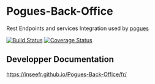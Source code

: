 # Pogues-Back-Office

Rest Endpoints and services Integration used by [pogues](https://github.com/InseeFr/Pogues)

[![Build Status](https://travis-ci.org/InseeFr/Pogues-Back-Office.svg?branch=master)](https://travis-ci.org/InseeFr/Pogues-Back-Office)
[![Coverage Status](https://coveralls.io/repos/github/InseeFr/Pogues-Back-Office/badge.svg?branch=zenika-dev)](https://coveralls.io/github/InseeFr/Pogues-Back-Office?branch=zenika-dev)

## Developper Documentation

https://inseefr.github.io/Pogues-Back-Office/fr/